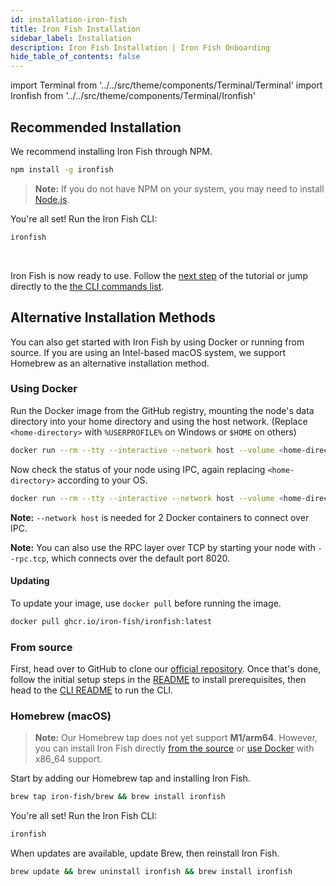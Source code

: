 ```yaml
---
id: installation-iron-fish
title: Iron Fish Installation
sidebar_label: Installation
description: Iron Fish Installation | Iron Fish Onboarding
hide_table_of_contents: false
---
```


import Terminal from '../../src/theme/components/Terminal/Terminal'
import Ironfish from '../../src/theme/components/Terminal/Ironfish'

## Recommended Installation
We recommend installing Iron Fish through NPM.

```sh
npm install -g ironfish
```

> **Note:** If you do not have NPM on your system, you may need to install [Node.js](https://nodejs.org/en/download/).

You're all set! Run the Iron Fish CLI:

```sh
ironfish
```

<Terminal command={Ironfish} />

<br />

Iron Fish is now ready to use. Follow the [next step](new_node.md) of the tutorial or jump directly to the [the CLI commands list](cli.md).

## Alternative Installation Methods
You can also get started with Iron Fish by using Docker or running from source. If you are using an Intel-based macOS system, we support Homebrew as an alternative installation method.
### Using Docker

Run the Docker image from the GitHub registry, mounting the node's data directory into your home directory and using the host network. (Replace `<home-directory>` with `%USERPROFILE%` on Windows or `$HOME` on others)

```sh
docker run --rm --tty --interactive --network host --volume <home-directory>/.ironfish:/root/.ironfish ghcr.io/iron-fish/ironfish:latest
```

Now check the status of your node using IPC, again replacing `<home-directory>` according to your OS.

```sh
docker run --rm --tty --interactive --network host --volume <home-directory>/.ironfish:/root/.ironfish ghcr.io/iron-fish/ironfish:latest status -f
```

**Note:** `--network host` is needed for 2 Docker containers to connect over IPC.

**Note:** You can also use the RPC layer over TCP by starting your node with `--rpc.tcp`, which connects over the default port 8020.

#### Updating

To update your image, use `docker pull` before running the image.

```sh
docker pull ghcr.io/iron-fish/ironfish:latest
```

### From source

First, head over to GitHub to clone our [official repository](https://github.com/iron-fish/ironfish). Once that's done, follow the initial setup steps in the [README](https://github.com/iron-fish/ironfish#initial-setup) to install prerequisites, then head to the [CLI README](https://github.com/iron-fish/ironfish/tree/master/ironfish-cli#use-scenarios) to run the CLI.

### Homebrew (macOS)

> **Note:** Our Homebrew tap does not yet support **M1/arm64**. However, you can install Iron Fish directly [from the source](#from-source) or [use Docker](#using-docker) with x86_64 support.

Start by adding our Homebrew tap and installing Iron Fish.

```sh
brew tap iron-fish/brew && brew install ironfish
```

You're all set! Run the Iron Fish CLI:

```sh
ironfish
```

When updates are available, update Brew, then reinstall Iron Fish.

```sh
brew update && brew uninstall ironfish && brew install ironfish
```
